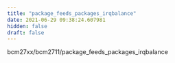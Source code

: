 ```yaml
---
title: "package_feeds_packages_irqbalance"
date: 2021-06-29 09:38:24.607981
hidden: false
draft: false
---
```


bcm27xx/bcm2711/package_feeds_packages_irqbalance


